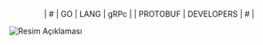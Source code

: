 <p align="center">
    <img src="https://img.shields.io/badge/Solved/Total-10/998-green.svg?style=flat-square" alt="">
    <img src="https://img.shields.io/badge/Hard-6-blue.svg?style=flat-square" alt="">
    <img src="https://img.shields.io/badge/Medium-35-blue.svg?style=flat-square" alt="">
    <img src="https://img.shields.io/badge/Easy-55-blue.svg?style=flat-square" alt="">
</p>

<p align="center">
    | # | GO | LANG  | gRPc | | PROTOBUF | DEVELOPERS | # |
</p>

![Resim Açıklaması](https://gophersource.com/img/inclusion.png)

